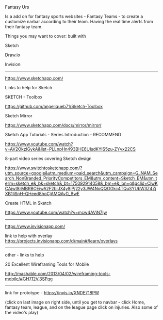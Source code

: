 Fantasy Urs

Is a add on for fantasy sports websites - Fantasy Teams - to create a customize narbar according to their team.
Having the real time alerts from their fantasy team.


Things you may want to cover: built with

Sketch

Draw.io

Invision

_________________________________________________________________________________________________________

https://www.sketchapp.com/

Links to help for Sketch

SKETCH - Toolbox

https://github.com/angeliqueb71/Sketch-Toolbox

Sketch Mirror

https://www.sketchapp.com/docs/mirror/mirror/

Sketch App Tutorials - Series Introduction - RECOMMEND

https://www.youtube.com/watch?v=AV2OkzIGykA&list=PLLnpHn493BHE6UIsdKYlS5zu-ZYvx22CS

8-part video series covering Sketch design 

https://www.switchtosketchapp.com/?utm_source=google&utm_medium=paid_search&utm_campaign=G_NAM_Search_NonBranded_PriorityCompetitors_EM&utm_content=Sketch_EM&utm_term=sketch_e&_bk=sketch&_bt=175092914058&_bm=e&_bn=g&gclid=CjwKCAjwt8rMBRBOEiwA2F2biJX4y8jPj22y3JW4NoQQOGkc4TQuSYUbW3Z4ZjXB1IiSnH-QHeed8hoCjAMQAvD_BwE

Create HTML in Sketch

https://www.youtube.com/watch?v=mcw4AViN7jw


_________________________________________________________________________________________________________

https://www.invisionapp.com/

link to help with overlay
https://projects.invisionapp.com/d/main#/learn/overlays

_________________________________________________________________________________________________________

other - links to help 

20 Excellent Wireframing Tools for Mobile

http://mashable.com/2013/04/02/wireframing-tools-mobile/#GH712V.3SPqg

_________________________________________________________________________________________________________



link for prototype - https://invis.io/XNDE718PW

(click on last image on right side, until you get to navbar - click Home, fantasy team, league, and on the league page click on injuries. Also some of the video's play)


